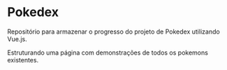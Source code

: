 # Pokedex
 Repositório para armazenar o progresso do projeto de Pokedex utilizando Vue.js.

 Estruturando uma página com demonstrações de todos os pokemons existentes.
